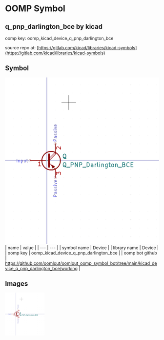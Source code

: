 # OOMP Symbol  
## q_pnp_darlington_bce  by kicad  
  
oomp key: oomp_kicad_device_q_pnp_darlington_bce  
  
source repo at: [https://gitlab.com/kicad/libraries/kicad-symbols](https://gitlab.com/kicad/libraries/kicad-symbols)  
## Symbol  
  
[![working.png](working_600.png)](working.png)  
| name | value | 
| --- | --- | 
| symbol name | Device | 
| library name | Device | 
| oomp key | oomp_kicad_device_q_pnp_darlington_bce | 
| oomp bot github | https://github.com/oomlout/oomlout_oomp_symbol_bot/tree/main/kicad_device_q_pnp_darlington_bce/working | 
## Images  
  
[![working.png](working_140.png)](working.png)  
